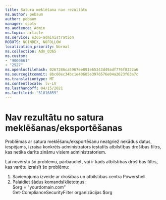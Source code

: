 ```yaml
---
title: Satura meklēšana nav rezultātu
ms.author: pebaum
author: pebaum
manager: scotv
ms.audience: Admin
ms.topic: article
ms.service: o365-administration
ROBOTS: NOINDEX, NOFOLLOW
localization_priority: Normal
ms.collection: Adm_O365
ms.custom:
- "9000661"
- "2527"
ms.openlocfilehash: 0267286ca5967ee891e65343d49adf776f0322a6
ms.sourcegitcommit: 8bc60ec34bc1e40685e3976576e04a2623f63a7c
ms.translationtype: MT
ms.contentlocale: lv-LV
ms.lasthandoff: 04/15/2021
ms.locfileid: "51816855"
---
```

# <a name="no-results-from-content-searchexports"></a>Nav rezultātu no satura meklēšanas/eksportēšanas

Problēmas ar satura meklēšanu/eksportēšanu neatgriež nekādus datus, iespējams, izraisa konkrēts administrators iestatīts atbilstības drošības filtrs, kas netika darīts zināmu visiem administratoriem.

Lai novērstu šo problēmu, pārbaudiet, vai ir kāds atbilstības drošības filtrs, kas varētu izraisīt šo problēmu:
1. Savienojuma izveide ar drošības un atbilstības centra Powershell
2. Palaidiet šādus komandsīklietotņus:
<br>$org = "yourdomain.com"
<br>Get-ComplianceSecurityFilter organizācijas $org